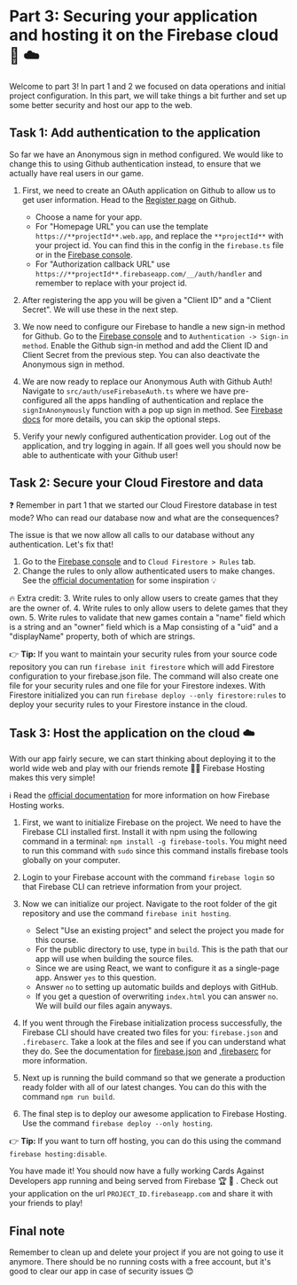 # Part 3: Securing your application and hosting it on the Firebase cloud 🔐 ☁️
Welcome to part 3! In part 1 and 2 we focused on data operations and initial project configuration. In this part, we will take things a bit further and set up some better security and host our app to the web. 

## Task 1: Add authentication to the application
So far we have an Anonymous sign in method configured. We would like to change this to using Github authentication instead, to ensure that we actually have real users in our game. 

1. First, we need to create an OAuth application on Github to allow us to get user information. Head to the [Register page](https://github.com/settings/applications/new) on Github. 
    - Choose a name for your app.
    - For "Homepage URL" you can use the template `https://**projectId**.web.app`, and replace the `**projectId**` with your project id. You can find this in the config in the `firebase.ts` file or in the [Firebase console](https://console.firebase.google.com/?authuser=0).
    - For "Authorization callback URL" use `https://**projectId**.firebaseapp.com/__/auth/handler` and remember to replace with your project id.

2. After registering the app you will be given a "Client ID" and a "Client Secret". We will use these in the next step.

3. We now need to configure our Firebase to handle a new sign-in method for Github. Go to the [Firebase console](https://console.firebase.google.com/?authuser=0) and to `Authentication -> Sign-in method`. Enable the Github sign-in method and add the Client ID and Client Secret from the previous step. You can also deactivate the Anonymous sign in method.

4. We are now ready to replace our Anonymous Auth with Github Auth! Navigate to `src/auth/useFirebaseAuth.ts` where we have pre-configured all the apps handling of authentication and replace the `signInAnonymously` function with a pop up sign in method. See [Firebase docs](https://firebase.google.com/docs/auth/web/github-auth#handle_the_sign-in_flow_with_the_firebase_sdk) for more details, you can skip the optional steps.

5. Verify your newly configured authentication provider. Log out of the application, and try logging in again. If all goes well you should now be able to authenticate with your Github user!


## Task 2: Secure your Cloud Firestore and data

❓ Remember in part 1 that we started our Cloud Firestore database in test mode? Who can read our database now and what are the consequences?

The issue is that we now allow all calls to our database without any authentication. Let's fix that!

1. Go to the [Firebase console](https://console.firebase.google.com/?authuser=0) and to `Cloud Firestore > Rules` tab.
2. Change the rules to only allow authenticated users to make changes. See the [official documentation](https://firebase.google.com/docs/firestore/security/get-started#writing_rules) for some inspiration 💡 

🔥 Extra credit: 
3. Write rules to only allow users to create games that they are the owner of.
4. Write rules to only allow users to delete games that they own.
5. Write rules to validate that new games contain a "name" field which is a string and an "owner" field which is a Map consisting of a "uid" and a "displayName" property, both of which are strings.

👉 **Tip:** If you want to maintain your security rules from your source code repository you can run `firebase init firestore` which will add Firestore configuration to your firebase.json file.  The command will also create one file for your security rules and one file for your Firestore indexes. With Firestore initialized you can run `firebase deploy --only firestore:rules` to deploy your security rules to your Firestore instance in the cloud.


## Task 3: Host the application on the cloud ☁️ 
With our app fairly secure, we can start thinking about deploying it to the world wide web and play with our friends remote 👭👬 Firebase Hosting makes this very simple!

ℹ️ Read the [official documentation](https://firebase.google.com/docs/hosting) for more information on how Firebase Hosting works.

1. First, we want to initialize Firebase on the project. We need to have the Firebase CLI installed first. Install it with npm using the following command in a terminal: `npm install -g firebase-tools`. You might need to run this command with `sudo` since this command installs firebase tools globally on your computer.
   
2. Login to your Firebase account with the command `firebase login` so that Firebase CLI can retrieve information from your project.

3. Now we can initialize our project. Navigate to the root folder of the git repository and use the command `firebase init hosting`.
    - Select "Use an existing project" and select the project you made for this course.
    - For the public directory to use, type in `build`. This is the path that our app will use when building the source files.
    - Since we are using React, we want to configure it as a single-page app. Answer `yes` to this question.
    - Answer `no` to setting up automatic builds and deploys with GitHub.
    - If you get a question of overwriting `index.html` you can answer `no`. We will build our files again anyways.

4. If you went through the Firebase initialization process successfully, the Firebase CLI should have created two files for you: `firebase.json` and `.firebaserc`. Take a look at the files and see if you can understand what they do. See the documentation for [firebase.json](https://firebase.google.com/docs/cli#the_firebasejson_file) and [.firebaserc](https://firebase.google.com/docs/cli#project_aliases) for more information. 

5. Next up is running the build command so that we generate a production ready folder with all of our latest changes. You can do this with the command `npm run build`.

6. The final step is to deploy our awesome application to Firebase Hosting. Use the command `firebase deploy --only hosting`.

👉 **Tip:** If you want to turn off hosting, you can do this using the command `firebase hosting:disable`.

You have made it! You should now have a fully working Cards Against Developers app running and being served from Firebase 🏆  🎉 .  Check out your application on the url `PROJECT_ID.firebaseapp.com` and share it with your friends to play!

## Final note
Remember to clean up and delete your project if you are not going to use it anymore. There should be no running costs with a free account, but it's good to clear our app in case of security issues 😊
